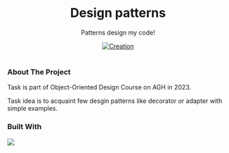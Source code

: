 <div align="center">
  
  <h1> Design patterns </h1>
  <p> Patterns design my code! </p>
  
  <div>
    <a href="">
      <img src="https://img.shields.io/badge/Creation_Date-May%202023-brightgreen" alt="Creation" />
    </a>
  </div>
</div>  

<br/>

### About The Project

Task is part of Object-Oriented Design Course on AGH in 2023.

Task idea is to acquaint few desgin patterns like decorator or adapter with simple examples.

### Built With

<div>
  <a>
    <img src="https://img.shields.io/badge/C%23-239120?style=for-the-badge&logo=c-sharp&logoColor=white&style=flat" />
  </a>
</div>


